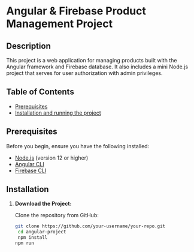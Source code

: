 # Angular & Firebase Product Management Project

## Description

This project is a web application for managing products built with the Angular framework and Firebase database. It also includes a mini Node.js project that serves for user authorization with admin privileges.

## Table of Contents

- [Prerequisites](#prerequisites)
- [Installation and running the project](#installation)

## Prerequisites

Before you begin, ensure you have the following installed:

- [Node.js](https://nodejs.org/) (version 12 or higher)
- [Angular CLI](https://angular.io/cli)
- [Firebase CLI](https://firebase.google.com/docs/cli)

## Installation

1. **Download the Project:**

   Clone the repository from GitHub:
   
   ```sh
   git clone https://github.com/your-username/your-repo.git
    cd angular-project
    npm install
   npm run
